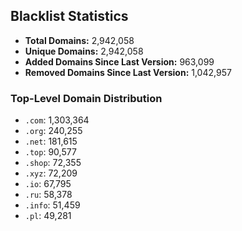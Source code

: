 ## Blacklist Statistics

- **Total Domains:** 2,942,058
- **Unique Domains:** 2,942,058
- **Added Domains Since Last Version:** 963,099
- **Removed Domains Since Last Version:** 1,042,957

### Top-Level Domain Distribution

-  `.com`: 1,303,364
-  `.org`: 240,255
-  `.net`: 181,615
-  `.top`: 90,577
-  `.shop`: 72,355
-  `.xyz`: 72,209
-  `.io`: 67,795
-  `.ru`: 58,378
-  `.info`: 51,459
-  `.pl`: 49,281
